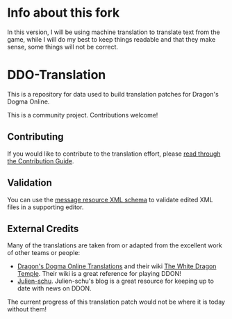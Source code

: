 # Info about this fork
In this version, I will be using machine translation to translate text from the game, while I will do my best to keep things readable and that they make sense, some things will not be correct.

# DDO-Translation
This is a repository for data used to build translation patches for Dragon's Dogma Online.

This is a community project. Contributions welcome!

## Contributing
If you would like to contribute to the translation effort, please [read through the Contribution Guide](https://github.com/riftcrystal/DDO-Translation/wiki/Contribution-Guide).

## Validation
You can use the [message resource XML schema](message_resource.xsd) to validate edited XML files in a supporting editor.

## External Credits

Many of the translations are taken from or adapted from the excellent work of other teams or people:
* [Dragon's Dogma Online Translations](http://ddonline.tumblr.com/) and their wiki [The White Dragon Temple](http://ddon.wikidot.com/). Their wiki is a great reference for playing DDON!
* [Julien-schu](http://julien-schu.tumblr.com/). Julien-schu's blog is a great resource for keeping up to date with news on DDON.

The current progress of this translation patch would not be where it is today without them!
